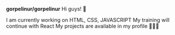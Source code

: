 
**gorpelinur/gorpelinur** 
Hi guys! 👋

I am currently working on HTML, CSS, JAVASCRIPT 
My training will continue with React 
My projects are available in my profile 👩🏻‍💻
